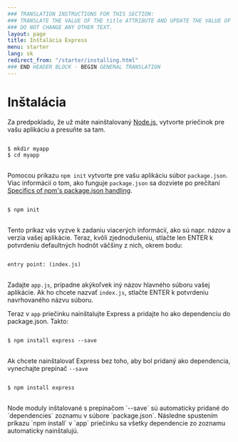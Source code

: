 ```yaml
---
### TRANSLATION INSTRUCTIONS FOR THIS SECTION:
### TRANSLATE THE VALUE OF THE title ATTRIBUTE AND UPDATE THE VALUE OF THE lang ATTRIBUTE.
### DO NOT CHANGE ANY OTHER TEXT.
layout: page
title: Inštalácia Express
menu: starter
lang: sk
redirect_from: "/starter/installing.html"
### END HEADER BLOCK - BEGIN GENERAL TRANSLATION
---
```


# Inštalácia

Za predpokladu, že už máte nainštalovaný [Node.js](https://nodejs.org/), vytvorte priečinok pre vašu aplikáciu a presuňte sa tam.

<pre>
<code class="language-sh" translate="no">
$ mkdir myapp
$ cd myapp
</code>
</pre>

Pomocou príkazu `npm init` vytvorte pre vašu aplikáciu súbor `package.json`.
Viac informácií o tom, ako funguje `package.json` sa dozviete po prečítaní [Specifics of npm's package.json handling](https://docs.npmjs.com/files/package.json).

<pre>
<code class="language-sh" translate="no">
$ npm init
</code>
</pre>

Tento príkaz vás vyzve k zadaniu viacerých informácií, ako sú napr. názov a verzia vašej aplikácie.
Teraz, kvôli zjednodušeniu, stlačte len ENTER k potvrdeniu defaultných hodnôt väčšiny z nich, okrem bodu:

<pre>
<code class="language-sh" translate="no">
entry point: (index.js)
</code>
</pre>

Zadajte `app.js`, prípadne akýkoľvek iný názov hlavného súboru vašej aplikácie. Ak ho chcete nazvať `index.js`, stlačte ENTER k potvrdeniu navrhovaného názvu súboru.

Teraz v `app` priečinku nainštalujte Express a pridajte ho ako dependenciu do package.json. Takto:

<pre>
<code class="language-sh" translate="no">
$ npm install express --save
</code>
</pre>

Ak chcete nainštalovať Express bez toho, aby bol pridaný ako dependencia, vynechajte prepínač `--save`

<pre>
<code class="language-sh" translate="no">
$ npm install express
</code>
</pre>

<div class="doc-box doc-info" markdown="1">
Node moduly inštalované s prepínačom `--save` sú automaticky pridané do `dependencies` zoznamu v súbore `package.json`.
Následne spustením príkazu `npm install` v `app` priečinku sa všetky dependencie zo zoznamu automaticky nainštalujú.
</div>
